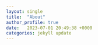 ```yaml
---
layout: single
title:  "About"
author_profile: true
date:   2023-07-01 20:49:38 +0000
categories: jekyll update
---
```


